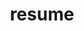 ---
layout: page
permalink: /assets/pdf/Resume_Ankur_Agrawal_2024.pdf
title: resume
nav: true
newtab: true
nav_order: 3
---